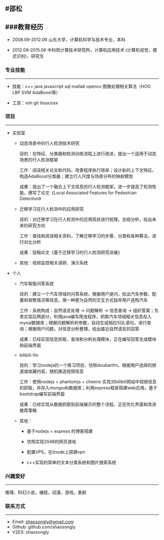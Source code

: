 #邵松
----------------------
###教育经历
----------------------
- 2008.09-2012.06 山东大学，计算机科学与技术专业，本科

- 2012.09-2015.06 中科院计算技术研究所，计算机应用技术 (计算机视觉，模式识别)，研究生



### 专业技能
-------------------
- 技能：c++  java  javascript sql matlab  opencv  图像处理相关算法（HOG LBP SVM AdaBoost等）

- 工具：vim  git  linux/osx 


### 项目
------------------------------- 
- 实验室
  - 动态场景中的行人检测技术研究
    
    目的：在特征、分类器和检测训练流程上进行改进，提出一个适用于动态场景的行人检测框架
    
    工作：阅读相关论文和代码，改善程序执行效率；设计新的上下文特征，构造AdaBoost分类器；建立行人尺度与场景分布的映射模型
    
    成果：提出了一个融合上下文信息的行人检测框架，进一步提高了检测性能，撰写了论文《Local Associated Features for Pedestrian Detection》
  
  - 迁移学习在行人检测中的应用研究
  
    目的：对迁移学习在行人检测中的应用现状进行梳理，总结分析，给出未来的研究方向
     
    工作：查找和阅读相关资料，了解迁移学习的步骤、分类和各种算法，进行对比分析
    
    成果：投稿论文《基于迁移学习的行人检测研究进展》
    
     
  
  - 其他：视频监控相关调研、演示系统
  
- 个人
  - 汽车智能问答系统
    
    目的：建立一个汽车领域的问答系统，根据用户提问，给出汽车参数、配置和销售情况等信息，用一种更为自然的交互方式指导用户选购汽车
    
    工作：系统构成：自然语言处理 -> 问题解析 -> 信息查询 -> 组织答案；负责实现后两部分，利用java编写爬虫程序，抓取汽车领域相关信息存入mysql数据库；根据问题解析的参数，自动生成相应SQL语句，进行查询；根据用户问题，对信息分析整理，给出接近自然语言的回答
    
    成果：已经实现信息抓取、查询和分析处理模块，正在编写回答生成模块和前端界面
 
  - bilibili-fm
     
    目的：学习nodejs的一个练习项目，仿照doubanfm，根据用户选择的频道或收藏内容，随机推送视频信息
     
    工作：使用nodejs + phantomjs + cheerio 实现对bilibili网站中视频信息的抓取，并存入mongodb数据库；利用express框架搭建web应用，基于bootstrap编写前端界面
    
    成果：已经实现从数据抓取到前端展示的整个流程，正在优化界面和改进推荐策略
  
  - 其他：
    - 基于nodejs + express 的博客搭建 
     
    - 仿照实现2048的网页游戏
    
    - 配置VPS，在linode上搭建vpn
    
    - c++实现的简单的文本分类系统和图片搜索系统
  
   
 
  
### 兴趣爱好
--------------------
推理、科幻小说，编程，动漫，游戏，美剧


### 联系方式
-------------------
- Email: 	<shaosongly@gmail.com>
- Github: 	github.com/shaosongly
- V2EX:		shaosongly

